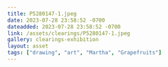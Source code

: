 ```yaml
---
title: P5280147-1.jpeg
date: 2023-07-28 23:58:52 -0700
dateadded: 2023-07-28 23:58:52 -0700
link: /assets/clearings/P5280147-1.jpeg
gallery: clearings-exhibition
layout: asset
tags: ["drawing", "art", "Martha", "Grapefruits"]
--- 
```

